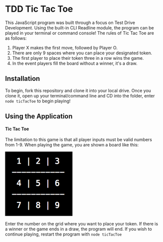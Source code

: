 # TDD Tic Tac Toe

This JavaScript program was built through a focus on Test Drive Development. Using the built-in CLI Readline module, the program can be played in your terminal or command console! The rules of Tic Tac Toe are as follows:
  1. Player X makes the first move, followed by Player O.
  2. There are only 9 spaces where you can place your designated token.
  3. The first player to place their token three in a row wins the game.
  4. In the event players fill the board without a winner, it's a draw.

## Installation

To begin, fork this repository and clone it into your local drive. Once you clone it, open up your terminal/command line and CD into the folder, enter ```node ticTacToe``` to begin playing!

## Using the Application

#### Tic Tac Toe

The limitation to this game is that all player inputs must be valid numbers from 1-9. When playing the game, you are shown a board like this:

![](displayBoard.png)

Enter the number on the grid where you want to place your token. If there is a winner or the game ends in a draw, the program will end. If you wish to continue playing, restart the program with ```node ticTacToe```
